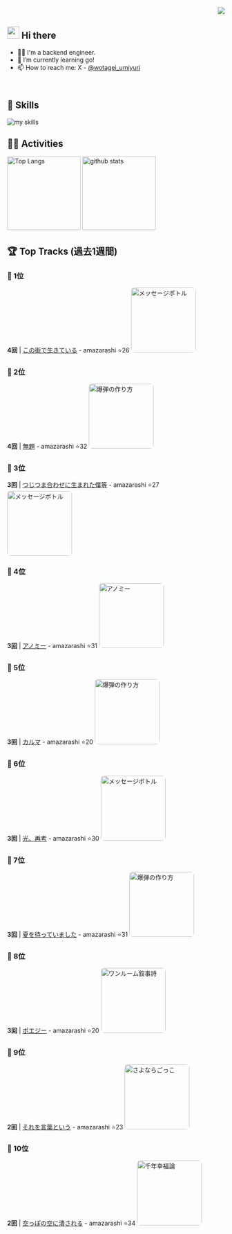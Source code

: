 <!-- 1. GitHub usernameを変更 -->
<div align="right">
  <img src="https://komarev.com/ghpvc/?username=username" />
</div>


<!-- 2. プロフィールや連絡先を変更 -->
## <img src="https://media.giphy.com/media/hvRJCLFzcasrR4ia7z/giphy.gif" width="28"> Hi there

- 🧑‍💻 I'm a backend engineer.
- 🌱 I’m currently learning go!
- 📫 How to reach me: X - [@wotagei_umiyuri](https://x.com/wotagei_umiyuri)
<br>


<!-- 3. 好きな技術スタックに変更 -->
<!-- ライトモート：theme=light, ダークモート：theme=dark -->
<!-- アイコンの選択肢一覧：https://arc.net/l/quote/zizyykfh -->
## 🌱 Skills
<img alt="my skills" src="https://skillicons.dev/icons?theme=dark&perline=7&i=python,fastapi,go,docker,gcp" />
<br>


<!-- 4. GitHub usernameを変更, 2箇所 -->
## 🏃‍♀️ Activities
<div align="left"> 
  <img alt="Top Langs" height="170px" src="https://github-readme-stats.vercel.app/api?username=umiyuri777&theme=vue-dark&layout=compact" />
  <img alt="github stats" height="170px" src="https://github-readme-stats.vercel.app/api/top-langs/?username=umiyuri777&theme=vue-dark&layout=compact" />
</div>

<!-- SPOTIFY_ACTIVITY_START -->
## 🏆 Top Tracks (過去1週間)

### 🥇 1位
**4回** | [この街で生きている](https://open.spotify.com/track/6sNWW9qJ6L9ZbVEpGNs8lG) - amazarashi ⭐26
<a href="https://open.spotify.com/track/6sNWW9qJ6L9ZbVEpGNs8lG"><img src="https://image-cdn-ak.spotifycdn.com/image/ab67616d00001e028743be7ce279a82b51013f5a" width="150" height="150" alt="メッセージボトル" style="border-radius: 8px;" /></a>

### 🥈 2位
**4回** | [無題](https://open.spotify.com/track/7IkWojxKrQrdGQtZ6jEcWt) - amazarashi ⭐32
<a href="https://open.spotify.com/track/7IkWojxKrQrdGQtZ6jEcWt"><img src="https://image-cdn-ak.spotifycdn.com/image/ab67616d00001e0274107fc94bacad49689da06c" width="150" height="150" alt="爆弾の作り方" style="border-radius: 8px;" /></a>

### 🥉 3位
**3回** | [つじつま合わせに生まれた僕等](https://open.spotify.com/track/362OTSGKRtnY8IsyD6pknP) - amazarashi ⭐27
<a href="https://open.spotify.com/track/362OTSGKRtnY8IsyD6pknP"><img src="https://image-cdn-ak.spotifycdn.com/image/ab67616d00001e028743be7ce279a82b51013f5a" width="150" height="150" alt="メッセージボトル" style="border-radius: 8px;" /></a>

### 🎵 4位
**3回** | [アノミー](https://open.spotify.com/track/1t6cWUznhEgQs2tymhnvaV) - amazarashi ⭐31
<a href="https://open.spotify.com/track/1t6cWUznhEgQs2tymhnvaV"><img src="https://image-cdn-fa.spotifycdn.com/image/ab67616d00001e0246b32fd6346f39f9f76304ba" width="150" height="150" alt="アノミー" style="border-radius: 8px;" /></a>

### 🎵 5位
**3回** | [カルマ](https://open.spotify.com/track/7ipuBrawsJswgLjRJuz20C) - amazarashi ⭐20
<a href="https://open.spotify.com/track/7ipuBrawsJswgLjRJuz20C"><img src="https://image-cdn-ak.spotifycdn.com/image/ab67616d00001e0274107fc94bacad49689da06c" width="150" height="150" alt="爆弾の作り方" style="border-radius: 8px;" /></a>

### 🎵 6位
**3回** | [光、再考](https://open.spotify.com/track/1glpaNfcSCQQ9Qx8QZO0TY) - amazarashi ⭐30
<a href="https://open.spotify.com/track/1glpaNfcSCQQ9Qx8QZO0TY"><img src="https://image-cdn-ak.spotifycdn.com/image/ab67616d00001e028743be7ce279a82b51013f5a" width="150" height="150" alt="メッセージボトル" style="border-radius: 8px;" /></a>

### 🎵 7位
**3回** | [夏を待っていました](https://open.spotify.com/track/78dMs7M0ETbtyqvJhGchEz) - amazarashi ⭐31
<a href="https://open.spotify.com/track/78dMs7M0ETbtyqvJhGchEz"><img src="https://image-cdn-ak.spotifycdn.com/image/ab67616d00001e0274107fc94bacad49689da06c" width="150" height="150" alt="爆弾の作り方" style="border-radius: 8px;" /></a>

### 🎵 8位
**3回** | [ポエジー](https://open.spotify.com/track/6QTELMi5NdPwX9QnvDZVdU) - amazarashi ⭐20
<a href="https://open.spotify.com/track/6QTELMi5NdPwX9QnvDZVdU"><img src="https://image-cdn-ak.spotifycdn.com/image/ab67616d00001e0209a10b4f6b51982626b521b0" width="150" height="150" alt="ワンルーム叙事詩" style="border-radius: 8px;" /></a>

### 🎵 9位
**2回** | [それを言葉という](https://open.spotify.com/track/1mhVvOYaPtFVrMqdYmyncn) - amazarashi ⭐23
<a href="https://open.spotify.com/track/1mhVvOYaPtFVrMqdYmyncn"><img src="https://image-cdn-ak.spotifycdn.com/image/ab67616d00001e020e4527da5bd32659f4e04544" width="150" height="150" alt="さよならごっこ" style="border-radius: 8px;" /></a>

### 🎵 10位
**2回** | [空っぽの空に潰される](https://open.spotify.com/track/1G142aMTdGQRHLgdoObrQB) - amazarashi ⭐34
<a href="https://open.spotify.com/track/1G142aMTdGQRHLgdoObrQB"><img src="https://image-cdn-ak.spotifycdn.com/image/ab67616d00001e02a767b39823a4dded174cb432" width="150" height="150" alt="千年幸福論" style="border-radius: 8px;" /></a>

<!-- SPOTIFY_ACTIVITY_END -->

<!--
This repository is a ✨ _special_ ✨ repository because its `README.md` (this file) appears on your GitHub profile.

Here are some ideas to get you started:

- 🔭 I’m currently working on ...
- 🌱 I’m currently learning ...
- 👯 I’m looking to collaborate on ...
- 🤔 I’m looking for help with ...
- 💬 Ask me about ...
- 📫 How to reach me: ...
- 😄 Pronouns: ...
- ⚡ Fun fact: ...
-->

